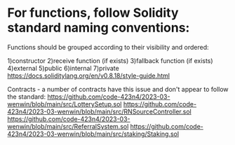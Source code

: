# For functions, follow Solidity standard naming conventions:
Functions should be grouped according to their visibility and ordered:

1)constructor
2)receive function (if exists)
3)fallback function (if exists)
4)external
5)public
6)internal
7)private
https://docs.soliditylang.org/en/v0.8.18/style-guide.html

Contracts - a number of contracts have this issue and don't appear to follow the standard:
https://github.com/code-423n4/2023-03-wenwin/blob/main/src/LotterySetup.sol
https://github.com/code-423n4/2023-03-wenwin/blob/main/src/RNSourceController.sol
https://github.com/code-423n4/2023-03-wenwin/blob/main/src/ReferralSystem.sol
https://github.com/code-423n4/2023-03-wenwin/blob/main/src/staking/Staking.sol
